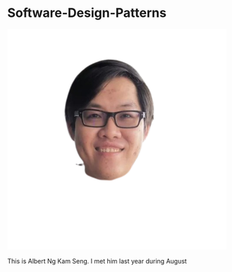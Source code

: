 # Software-Design-Patterns

![headshot](20231104_001212-removebg-preview.png)

This is Albert Ng Kam Seng.
I met him last year during August
